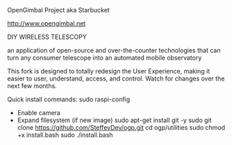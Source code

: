 OpenGimbal Project
aka Starbucket

http://www.opengimbal.net

DIY WIRELESS TELESCOPY

an application of open-source and over-the-counter technologies that can turn any consumer telescope into an automated mobile observatory

This fork is designed to totally redesign the User Experience, making it easier to user, understand, access, and control.  Watch for changes over the next few months.

Quick install commands:
sudo raspi-config
  * Enable camera
  * Expand filesystem (if new image)
sudo apt-get install git -y
sudo git clone https://github.com/SteffeyDev/ogp.git
cd ogp/utilities
sudo chmod +x install.bash
sudo ./install.bash

